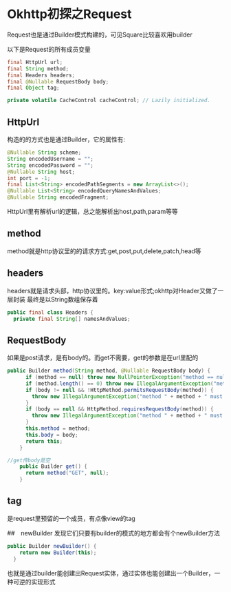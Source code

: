 # Okhttp初探之Request
Request也是通过Builder模式构建的，可见Square比较喜欢用builder

以下是Request的所有成员变量
```java
final HttpUrl url;
final String method;
final Headers headers;
final @Nullable RequestBody body;
final Object tag;

private volatile CacheControl cacheControl; // Lazily initialized.


```
## HttpUrl
构造的的方式也是通过Builder，它的属性有:

```java
@Nullable String scheme;
String encodedUsername = "";
String encodedPassword = "";
@Nullable String host;
int port = -1;
final List<String> encodedPathSegments = new ArrayList<>();
@Nullable List<String> encodedQueryNamesAndValues;
@Nullable String encodedFragment;

```

HttpUrl里有解析url的逻辑，总之能解析出host,path,param等等

## method
method就是http协议里的的请求方式:get,post,put,delete,patch,head等

## headers

headers就是请求头部，http协议里的。key:value形式;okhttp对Header又做了一层封装
最终是以String数组保存着
```java
public final class Headers {
  private final String[] namesAndValues;


```

## RequestBody

如果是post请求，是有body的。而get不需要，get的参数是在url里配的

```java
public Builder method(String method, @Nullable RequestBody body) {
      if (method == null) throw new NullPointerException("method == null");
      if (method.length() == 0) throw new IllegalArgumentException("method.length() == 0");
      if (body != null && !HttpMethod.permitsRequestBody(method)) {
        throw new IllegalArgumentException("method " + method + " must not have a request body.");
      }
      if (body == null && HttpMethod.requiresRequestBody(method)) {
        throw new IllegalArgumentException("method " + method + " must have a request body.");
      }
      this.method = method;
      this.body = body;
      return this;
    }


```

```java
//get传body是空
    public Builder get() {
      return method("GET", null);
    }

```

## tag

是request里预留的一个成员，有点像view的tag

##　newBuilder
发现它们只要有builder的模式的地方都会有个newBuilder方法
```java
public Builder newBuilder() {
    return new Builder(this);
  }

```

也就是通过builder能创建出Request实体，通过实体也能创建出一个Builder，一种可逆的实现形式




